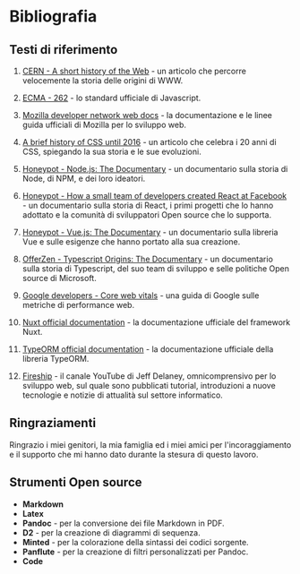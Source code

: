 # Bibliografia

## Testi di riferimento

1. [CERN - A short history of the Web](https://home.cern/science/computing/birth-web/short-history-web) - un articolo che percorre velocemente la storia delle origini di WWW.

1. [ECMA - 262](https://ecma-international.org/publications-and-standards/standards/ecma-262/) - lo standard ufficiale di Javascript.

1. [Mozilla developer network web docs](https://developer.mozilla.org/it/docs/Web) - la documentazione e le linee guida ufficiali di Mozilla per lo sviluppo web.

1. [A brief history of CSS until 2016](https://www.w3.org/Style/CSS20/history.html) - un articolo che celebra i 20 anni di CSS, spiegando la sua storia e le sue evoluzioni.

1. [Honeypot - Node.js: The Documentary](https://www.youtube.com/watch?v=LB8KwiiUGy0) - un documentario sulla storia di Node, di NPM, e dei loro ideatori.

1. [Honeypot - How a small team of developers created React at Facebook](https://www.youtube.com/watch?v=8pDqJVdNa44) - un documentario sulla storia di React, i primi progetti che lo hanno adottato e la comunità di sviluppatori Open source che lo supporta.

1. [Honeypot - Vue.js: The Documentary](https://www.youtube.com/watch?v=OrxmtDw4pVI) - un documentario sulla libreria Vue e sulle esigenze che hanno portato alla sua creazione.

1. [OfferZen - Typescript Origins: The Documentary](https://www.youtube.com/watch?v=U6s2pdxebSo) - un documentario sulla storia di Typescript, del suo team di sviluppo e selle politiche Open source di Microsoft.

1. [Google developers - Core web vitals](https://developers.google.com/search/docs/appearance/core-web-vitals?hl=it) - una guida di Google sulle metriche di performance web.

1. [Nuxt official documentation](https://nuxt.com/docs/getting-started/introduction) - la documentazione ufficiale del framework Nuxt.

1. [TypeORM official documentation](https://typeorm.io/) - la documentazione ufficiale della libreria TypeORM.

1. [Fireship](https://www.youtube.com/@Fireship) - il canale YouTube di Jeff Delaney, omnicomprensivo per lo sviluppo web, sul quale sono pubblicati tutorial, introduzioni a nuove tecnologie e notizie di attualità sul settore informatico.

## Ringraziamenti

Ringrazio i miei genitori, la mia famiglia ed i miei amici per l'incoraggiamento e il supporto che mi hanno dato durante la stesura di questo lavoro.

## Strumenti Open source

- **Markdown**
- **Latex**
- **Pandoc** - per la conversione dei file Markdown in PDF.
- **D2** - per la creazione di diagrammi di sequenza.
- **Minted** - per la colorazione della sintassi dei codici sorgente.
- **Panflute** - per la creazione di filtri personalizzati per Pandoc.
- **Code**